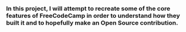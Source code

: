 ### In this project, I will attempt to recreate some of the core features of FreeCodeCamp in order to understand how they built it and to hopefully make an Open Source contribution.